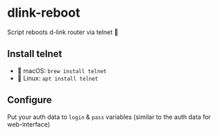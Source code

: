 # dlink-reboot
Script reboots d-link router via telnet 🔁

## Install telnet
-  macOS: `brew install telnet`
- 🐧 Linux: `apt install telnet`

## Configure
Put your auth data to `login` & `pass` variables (similar to the auth data for web-interface)
